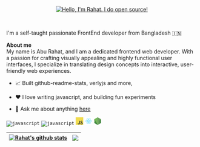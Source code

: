 <p align="center"><a href="https://anuraghazra.github.io"><img width="80%" alt="Hello, I'm Rahat. I do open source!" src="https://i.ibb.co/Px94hNW/bannar.png" /></a></p>

<br />

I'm a self-taught passionate FrontEnd developer from Bangladesh 🇮🇳

**About me** <br/>
My name is Abu Rahat, and I am a dedicated frontend web developer. With a passion for crafting visually appealing and highly functional user interfaces, I specialize in translating design concepts into interactive, user-friendly web experiences.

- 📈 Built github-readme-stats, verlyjs and more,

- ❤️ I love writing javascript, and building fun experiments

- 💬 Ask me about anything [here](aburahatshaum889@gmail.com)

  
<code><img height="20" alt="javascript" src="https://i.ibb.co/LZnBKhn/html.jpg"></code>
<code><img height="20" alt="javascript" src="https://i.ibb.co/bJj0D9r/css.png"></code>
<code><img height="20" alt="javascript" src="https://raw.githubusercontent.com/github/explore/80688e429a7d4ef2fca1e82350fe8e3517d3494d/topics/javascript/javascript.png"></code>
<code><img height="20" alt="react" src="https://raw.githubusercontent.com/github/explore/80688e429a7d4ef2fca1e82350fe8e3517d3494d/topics/react/react.png"></code>
<code><img height="20" alt="nodejs" src="https://raw.githubusercontent.com/github/explore/80688e429a7d4ef2fca1e82350fe8e3517d3494d/topics/nodejs/nodejs.png"></code>    


  

  
  | <a href="https://github.com/anuraghazra/github-readme-stats"><img align="center" src="https://github-readme-stats.vercel.app/api?username=AbuRahat889&show_icons=true&include_all_commits=true&theme=buefy&hide_border=true" alt="Rahat's github stats" /></a> | <a href="https://github.com/anuraghazra/github-readme-stats"><img align="center" src="https://github-readme-stats.vercel.app/api/top-langs/?username=AbuRahat889&layout=compact&theme=buefy&hide_border=true" /></a> |
| ------------- | ------------- |

  
  
